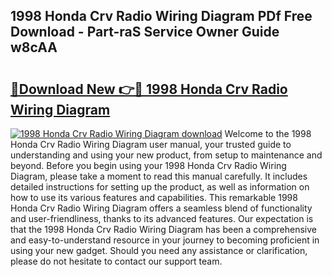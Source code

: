 ## 1998 Honda Crv Radio Wiring Diagram PDf Free Download - Part-raS Service Owner Guide w8cAA

# <h2><a href="http://dfkwfhz.blite.top/?on=1998+Honda+Crv+Radio+Wiring+Diagram">🔗Download New 👉🔴 1998 Honda Crv Radio Wiring Diagram</a></h2>

[![1998 Honda Crv Radio Wiring Diagram download](https://i.imgur.com/lujVjoI.png)](http://dfkwfhz.blite.top/?on=1998+Honda+Crv+Radio+Wiring+Diagram)
Welcome to the 1998 Honda Crv Radio Wiring Diagram user manual, your trusted guide to understanding and using your new product, from setup to maintenance and beyond. Before you begin using your 1998 Honda Crv Radio Wiring Diagram, please take a moment to read this manual carefully. It includes detailed instructions for setting up the product, as well as information on how to use its various features and capabilities. This remarkable 1998 Honda Crv Radio Wiring Diagram offers a seamless blend of functionality and user-friendliness, thanks to its advanced features. Our expectation is that the 1998 Honda Crv Radio Wiring Diagram has been a comprehensive and easy-to-understand resource in your journey to becoming proficient in using your new gadget. Should you need any assistance or clarification, please do not hesitate to contact our support team.
